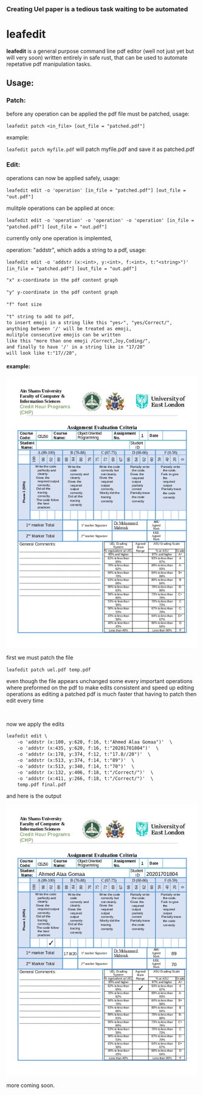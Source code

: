 ### Creating Uel paper is a tedious task waiting to be automated

# leafedit
**leafedit** 
is a general purpose command line pdf editor (well not just yet but will very soon) written entirely in safe rust, that can be used to automate repetative pdf manipulation tasks.

## Usage:
### Patch:
before any operation can be applied the pdf file must be patched, usage:

`leafedit patch <in_file> [out_file = "patched.pdf"]`

example:

`leafedit patch myfile.pdf` will patch myfile.pdf and save it as patched.pdf

### Edit:
operations can now be applied safely, usage:

`leafedit edit -o 'operation' [in_file = "patched.pdf"] [out_file = "out.pdf"]`

mulitple operations can be applied at once:

`leafedit edit -o 'operation' -o 'operation' -o 'operation' [in_file = "patched.pdf"] [out_file = "out.pdf"]`

currently only one operation is implemted,

operation: "addstr", which adds a string to a pdf, usage:

`leafedit edit -o 'addstr (x:<int>, y:<int>, f:<int>, t:"<string>")' [in_file = "patched.pdf"] [out_file = "out.pdf"]`
```
"x" x-coordinate in the pdf content graph

"y" y-coordinate in the pdf content graph

"f" font size

"t" string to add to pdf, 
to insert emoji in a string like this "yes✓", "yes/Correct/",
anything between '/' will be treated as emoji,
mulitple consecutive emojis can be written 
like this "more than one emoji /Correct,Joy,Coding/",
and finally to have '/' in a string like in "17/20" 
will look like t:"17//20",
```
#### example:

![pdf before addstr](images/uel_patched.png)

first we must patch the file

`leafedit patch uel.pdf temp.pdf`

even though the file appears unchanged
some every important operations where preformed on the pdf
to make edits consistent and speed up editing operations
as editing a patched pdf is much faster that having to patch then edit every time

   

now we apply the edits
```
leafedit edit \
	-o 'addstr (x:100, y:620, f:16, t:"Ahmed Alaa Gomaa")'  \
	-o 'addstr (x:435, y:620, f:16, t:"20201701804")'  \
	-o 'addstr (x:178, y:374, f:12, t:"17.8//20")'  \
	-o 'addstr (x:513, y:374, f:14, t:"89")'  \
	-o 'addstr (x:513, y:340, f:14, t:"70")'  \
	-o 'addstr (x:132, y:406, f:18, t:"/Correct/")'  \
	-o 'addstr (x:411, y:266, f:18, t:"/Correct/")'  \
	temp.pdf final.pdf
```

and here is the output

![pdf after addstr](images/uel_patched_and_edited.png)

more coming  soon.
